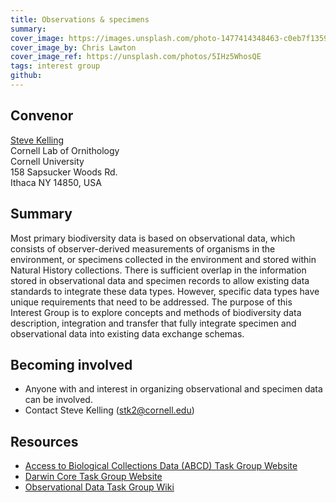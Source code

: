 ```yaml
---
title: Observations & specimens
summary: 
cover_image: https://images.unsplash.com/photo-1477414348463-c0eb7f1359b6
cover_image_by: Chris Lawton
cover_image_ref: https://unsplash.com/photos/5IHz5WhosQE
tags: interest group
github: 
---
```


<!-- Copied from http://www.tdwg.org/activities/osr/ -->

## Convenor

[Steve Kelling](mailto:stk2@cornell.edu)  
Cornell Lab of Ornithology  
Cornell University  
158 Sapsucker Woods Rd.  
Ithaca NY 14850, USA  

## Summary

Most primary biodiversity data is based on observational data, which consists of observer-derived measurements of organisms in the environment, or specimens collected in the environment and stored within Natural History collections. There is sufficient overlap in the information stored in observational data and specimen records to allow existing data standards to integrate these data types. However, specific data types have unique requirements that need to be addressed. The purpose of this Interest Group is to explore concepts and methods of biodiversity data description, integration and transfer that fully integrate specimen and observational data into existing data exchange schemas.

## Becoming involved

* Anyone with and interest in organizing observational and specimen data can be involved.
* Contact Steve Kelling (stk2@cornell.edu)

## Resources

* [Access to Biological Collections Data (ABCD) Task Group Website](http://www.tdwg.org/activities/abcd/)
* [Darwin Core Task Group Website](http://www.tdwg.org/activities/darwincore/)
* [Observational Data Task Group Wiki](http://wiki.tdwg.org/Observational/)
